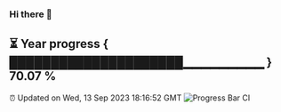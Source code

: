 ### Hi there 👋
⏳ Year progress { █████████████████████▁▁▁▁▁▁▁▁▁ } 70.07 %
---
⏰ Updated on Wed, 13 Sep 2023 18:16:52 GMT
![Progress Bar CI](https://github.com/liununu/liununu/workflows/Progress%20Bar%20CI/badge.svg)
